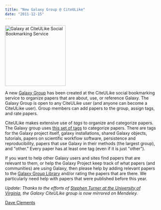 ```yaml
---
title: "New Galaxy Group @ CiteULike"
date: "2011-12-15"
---
```

<div class='right'><a href='/publication-library/'><img src="/images/logos/CiteULikeLogo.png" alt="Galaxy at CiteULike Social Bookmarking Service" width="200" /></a></div>

A new [Galaxy Group](/publication-library/) has been created at the CiteULike social bookmarking service to organize papers that are about, use, or reference Galaxy.  The Galaxy Group is open to any CiteULike user (and anyone can become a CiteULike user).  Group members can add papers to the group, assign tags, and rate papers.

CiteULike makes extensive use of *tags* to organize and categorize papers.  The Galaxy group uses [this set of tags](/publication-library/#tags) to categorize papers.  There are tags for the Galaxy project itself, galaxy installations, shared Galaxy objects, tutorials, papers on scientific workflow software, persistence and reproducibility, papers that use Galaxy in their methods (the largest group), and "other."  Every paper has at least one tag (even if it is just "other").

If you want to help other Galaxy users and sites find papers that are relevant to them, or help the Galaxy Project keep track of what papers (and communities) are using Galaxy, then please help by adding relevant papers to the [Galaxy Group Library](/publication-library/) and/or rating the papers that are there.  We particularly need help with papers that were published before this year.

*Update: Thanks to the efforts of [Stephen Turner at the University of Virginia](http://twitter.com/genetics_blog), the Galaxy CiteULike group is now mirrored on Mendeley.*

[Dave Clements](/people/dave-clements/)
